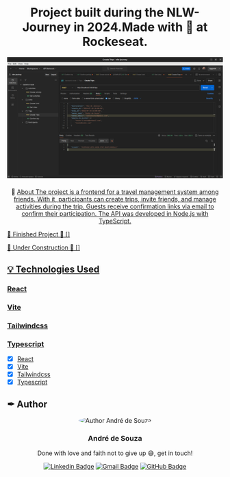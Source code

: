 <p align="center"> 
  <h1 align="center">Project built during the NLW-Journey in 2024.<span>Made with 💜 at Rockeseat.</span></h1>
  <img width="900px" alt="Criação de viagem" title="Criação de viagem no postman" src="./create-trip.png" />
   

  <p align="center"  style="margin-top: 20px;">
    🔗 <a href="https://github.com/Andreoew/nlw-journey>Link projeto completo com frontend</a> 🔗
  </p>  

  <!-- Write here what the project is about. -->
  <h1 align="center">About</h1>
  The project is a frontend for a travel management system among friends. With it, participants can create trips, invite friends, and manage activities during the trip. Guests receive confirmation links via email to confirm their participation. The API was developed in Node.js with TypeScript.

<!-- ### Regras da aplicação -->



🚧 Finished Project 🚧
  []


🚧 Under Construction 🚧
  []
</p>

<!-- ## 🧭 Table of contents

- [🧭 Table of contents](#-table-of-contents)
- [🎥 Implementation Video](#-implementation-video)
- [🎨 Layout](#-layout)
- [👏 Learning and more Implementations](#-learning-and-more-implementations)
- [💡 Technologies Used](#-technologies-used)
- [📂 Folder Structure](#-folder-structure)
- [🚀 Running the Project](#-running-the-project)
  - [Back-end](#back-end)
  - [Front-end Web](#front-end-web)
  - [Mobile](#mobile)
- [📝 Routes](#-routes)
- [🌎 License](#-license)
- [✒ Author](#-author)

## 🎥 Implementation Video

In the GitHub edit, drag the video that it already puts on github itself.

## 🎨 Layout

Layout developed by [Name](https://www.instagram.com/urlName/)

[![Layout in Figma](https://github.com/VagnerNerves/default-readme/blob/main/assets/layout-in-figma.svg)](https://www.figma.com/files)

## 👏 Learning and more Implementations

Describe what you learned and implemented in the project. -->

## 💡 Technologies Used

### React
### Vite
### Tailwindcss
### Typescript


- [x] [React](https://pt-br.legacy.reactjs.org/)
- [x] [Vite](https://vitejs.dev/)
- [x] [Tailwindcss](https://tailwindcss.com/)
- [x] [Typescript](https://www.typescriptlang.org/)

<!--

## 📂 Folder Structure

```plainText
app
.
├── __tests__
├── android                     # Native android files
├── ios                         # Native ios files
├── src                         # Source files
│   ├── @types                  # Contains all global definitions of types and interfaces
│   ├── assets                  # Contains Js bundles assets. e.g: icons, splash, images etc...
│   ├── components              # Contains all global react components
│   ├── context                 # All contexts
│   ├── constants               # Constants files
│   ├── hooks                   # Cstomized hooks
│   ├── navigation
│   ├── screens
│   ├── services                # Contains external and api services
│   ├── App                     # Aplication entry
.
.
├── index                       # Bundle entry
.
.
└── README.md
```

## 🚀 Running the Project

### Back-end

Clone the project

```bash
  git clone https://link-para-o-projeto
```

Enter the project directory

```bash
  cd my-project
```

Install with dependencies

```bash
  npm install
```

Start the server

```bash
  npm run start
```

### Front-end Web

Clone the project

```bash
  git clone https://link-para-o-projeto
```

Enter the project directory

```bash
  cd my-project
```

Install with dependencies

```bash
  npm install
```

Start the server

```bash
  npm run start
```

### Mobile

Clone the project

```bash
  git clone https://link-para-o-projeto
```

Enter the project directory

```bash
  cd my-project
```

Install with dependencies

```bash
  npm install
```

Start the server

```bash
  npx expo start
```

- IOS:

```bash
  npx pod-install && npx react-native run-ios
```

- Android:

```bash
  npx react-native run-android
```

## 📝 Routes

[![Run in Postman](https://github.com/VagnerNerves/default-readme/blob/main/assets/run-in-postman.svg)](https://app.getpostman.com/run-collection/link)
[![Run in Insomnia](https://github.com/VagnerNerves/default-readme/blob/main/assets/run-in-insomnia.svg)](https://insomnia.rest/run/?label=NAMEPROJECT&uri=LINK)

## 🌎 License

This project is under the MIT license. See the [LICENSE](https://choosealicense.com/licenses/mit/) file for more details. -->

## ✒ Author

<p align="center">
  <img width="200px" style="border-radius: 50%" alt="Author André de Souza" title="Author André de Souza" src="https://github.com/andreoew.png" />

  <h3 align="center">André de Souza</h3>
  
  <p align="center">  
    Done with love and faith not to give up 😅, get in touch!
  </p>
</p>  
  
<div align="center">

[![Linkedin Badge](https://img.shields.io/badge/-LinkedIn-1f6feb?style=flat-square&logo=Linkedin&logoColor=white&link=https://www.linkedin.com/in/vagnernervessantos/)](https://www.linkedin.com/in/andredessilva/)
[![Gmail Badge](https://img.shields.io/badge/-seutecdev@gmail.com-1f6feb?style=flat-square&logo=Gmail&logoColor=white&link=mailto:seutecdev@gmail.com)](mailto:seutecdev@gmail.com)
[![GitHub Badge](https://img.shields.io/badge/-GitHub-1f6feb?style=flat-square&logo=GitHub&logoColor=white&link=https://github.com/VagnerNerves)](https://github.com/andreoew)

</div>